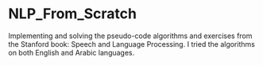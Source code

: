 # NLP_From_Scratch
Implementing and solving the pseudo-code algorithms and exercises from the Stanford book: Speech and Language Processing.
I tried the algorithms on both English and Arabic languages.
